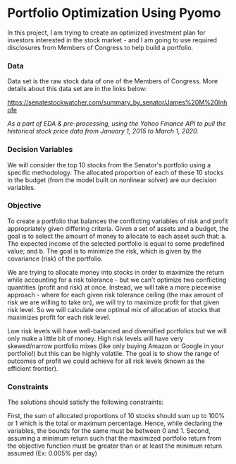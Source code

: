 # Portfolio Optimization Using Pyomo
In this project, I am trying to create an optimized investment plan for investors interested in the stock market - and I am going to use required disclosures from Members of Congress to help build a portfolio.

### Data
Data set is the raw stock data of one of the Members of Congress. More details about this data set are in the links below:

https://senatestockwatcher.com/summary_by_senator/James%20M%20Inhofe

_As a part of EDA & pre-processing, using the Yahoo Finance API to pull the historical stock price data from January 1, 2015 to March 1, 2020._

### Decision Variables
We will consider the top 10 stocks from the Senator's portfolio using a specific methodology. The allocated proportion of each of these 10 stocks in the budget (from the model built on nonlinear solver) are our decision variables. 

### Objective
To create a portfolio that balances the conflicting variables of risk and profit appropriately given differing criteria. 
Given a set of assets and a budget, the goal is to select the amount of money to allocate to each asset such that:
  a. The expected income of the selected portfolio is equal to some predefined value; and
  b. The goal is to minimize the risk, which is given by the covariance (risk) of the portfolio.
  
We are trying to allocate money into stocks in order to maximize the return while accounting for a risk tolerance - but we can’t optimize two conflicting quantities (profit and risk) at once. Instead, we will take a more piecewise approach - where for each given risk tolerance ceiling (the max amount of risk we are willing to take on), we will try to maximize profit for that given risk level. So we will calculate one optimal mix of allocation of stocks that maximizes profit for each risk level. 

Low risk levels will have well-balanced and diversified portfolios but we will only make a little bit of money. High risk levels will have very skewed/narrow portfolio mixes (like only buying Amazon or Google in your portfolio!) but this can be highly volatile. The goal is to show the range of outcomes of profit we could achieve for all risk levels (known as the efficient frontier).

### Constraints 
The solutions should satisfy the following constraints:

First, the sum of allocated proportions of 10 stocks should sum up to 100% or 1 which is the total or maximum percentage. Hence, while declaring the variables, the bounds for the same must be between 0 and 1. 
Second, assuming a minimum return such that the maximized portfolio return from the objective function must be greater than or at least the minimum return assumed (Ex: 0.005% per day) 
